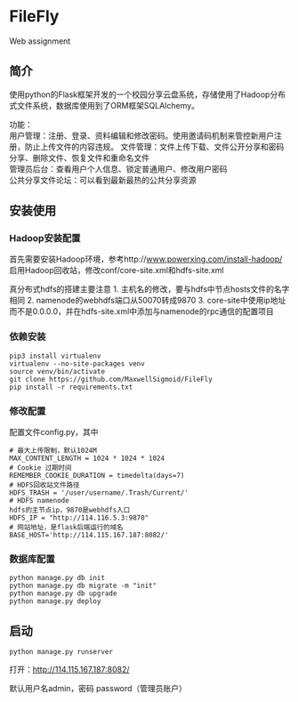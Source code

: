 # FileFly
Web assignment


## 简介
使用python的Flask框架开发的一个校园分享云盘系统，存储使用了Hadoop分布式文件系统，数据库使用到了ORM框架SQLAlchemy。  

功能：  
    用户管理：注册、登录、资料编辑和修改密码。使用邀请码机制来管控新用户注册，防止上传文件的内容违规。
    文件管理：文件上传下载、文件公开分享和密码分享、删除文件、恢复文件和重命名文件  
    管理员后台：查看用户个人信息、锁定普通用户、修改用户密码  
    公共分享文件论坛：可以看到最新最热的公共分享资源

## 安装使用
### Hadoop安装配置
首先需要安装Hadoop环境，参考http://www.powerxing.com/install-hadoop/  
启用Hadoop回收站，修改conf/core-site.xml和hdfs-site.xml

真分布式hdfs的搭建主要注意
    1. 主机名的修改，要与hdfs中节点hosts文件的名字相同
    2. namenode的webhdfs端口从50070转成9870
    3. core-site中使用ip地址而不是0.0.0.0，并在hdfs-site.xml中添加与namenode的rpc通信的配置项目



### 依赖安装

```
pip3 install virtualenv
virtualenv --no-site-packages venv
source venv/bin/activate
git clone https://github.com/MaxwellSigmoid/FileFly
pip install -r requirements.txt
```

### 修改配置
配置文件config.py，其中

```
# 最大上传限制，默认1024M
MAX_CONTENT_LENGTH = 1024 * 1024 * 1024
# Cookie 过期时间
REMEMBER_COOKIE_DURATION = timedelta(days=7)
# HDFS回收站文件路径
HDFS_TRASH = '/user/username/.Trash/Current/'
# HDFS namenode
hdfs的主节点ip，9870是webhdfs入口
HDFS_IP = "http://114.116.5.3:9870"
# 网站地址，是flask后端运行的域名
BASE_HOST='http://114.115.167.187:8082/'
```



### 数据库配置
```
python manage.py db init
python manage.py db migrate -m "init"
python manage.py db upgrade
python manage.py deploy
```

## 启动
`python manage.py runserver`

打开：http://114.115.167.187:8082/

默认用户名admin，密码 password（管理员账户）